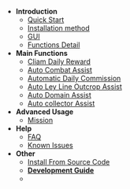 <!-- docs/_sidebar.md -->

- **Introduction**
  - [Quick Start](jijiking)
  - [Installation method](install)
  - [GUI](gui)
  - [Functions Detail](functions_detail)
- **Main Functions**
  - [Cliam Daily Reward](claim_reward)
  - [Auto Combat Assist](combat_assi)
  - [Automatic Daily Commission](commission_assi)
  - [Auto Ley Line Outcrop Assist](ley_line_ourcrop)
  - [Auto Domain Assist](domain_assi)
  - [Auto collector Assist](collector_assi)
- **Advanced Usage**
  - [Mission](mission)
- **Help**
  - [FAQ](FAQ)
  - [Known Issues](known_issues)
- **Other**
  - [Install From Source Code](git_install)
  - [**Development Guide**](/en_US/dev/)
  - </br>
